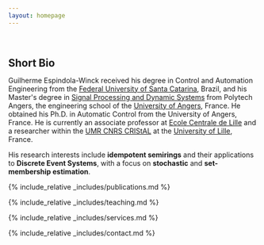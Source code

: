 ```yaml
---
layout: homepage
---
```


<h1 id="about-me"></h1>

<h2 style="margin: 60px 0px 10px;">Short Bio</h2>

Guilherme Espindola-Winck received his degree in Control and Automation Engineering from the [Federal University of Santa Catarina](https://das.ufsc.br), Brazil, and his Master's degree in [Signal Processing and Dynamic Systems](https://formations.univ-angers.fr/fr/offre-de-formation/master-lmd-MLMD/sciences-technologies-sante-STS/master-ingenierie-des-systemes-complexes-IZFLZFF1/parcours-systeme-dynamique-et-signaux-IZFM10PJ.html) from Polytech Angers, the engineering school of the [University of Angers](https://www.univ-angers.fr/fr/index.html), France. He obtained his Ph.D. in Automatic Control from the University of Angers, France. He is currently an associate professor at [Ecole Centrale de Lille](https://centralelille.fr) and a researcher within the [UMR CNRS CRIStAL](https://www.cristal.univ-lille.fr) at the [University of Lille](https://www.univ-lille.fr), France. 


His research interests include **idempotent semirings** and their applications to **Discrete Event Systems**, with a focus on **stochastic** and **set-membership estimation**.

{% include_relative _includes/publications.md %}

{% include_relative _includes/teaching.md %}

{% include_relative _includes/services.md %}

{% include_relative _includes/contact.md %}